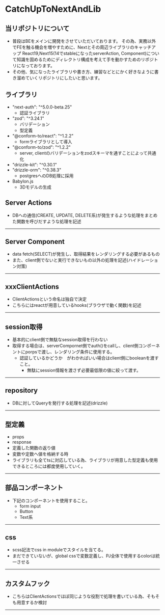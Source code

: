 # CatchUpToNextAndLib

## 当リポジトリについて
- 普段はBEをメインに開発をさせていただいております。
  その為、実務以外でFEを触る機会を増やすために、Nextとその周辺ライブラリのキャッチアップ
  React19,Next15(14でstableになったserverAction, Component)について知識を固めるためにディレクトリ構成を考えて手を動かすためのリポジトリになっております。
- その他、気になったライブラリや書き方、練習などとにかく好きなように書き溜めていくリポジトリにしたいと思います。

## ライブラリ
- "next-auth": "^5.0.0-beta.25"
  - 認証ライブラリ
- "zod": "^3.24.1"
  - バリデーション
  - 型定義
- "@conform-to/react": "^1.2.2"
  - formライブラリとして導入
- "@conform-to/zod": "^1.2.2"
  - server, clientのバリデーションをzodスキーマを通すことによって共通化
- "drizzle-kit": "^0.30.1"
- "drizzle-orm": "^0.38.3"
  - postgresへのDB処理に採用
- Babylon.js
  - 3Dモデルの生成

## Server Actions
  - DBへの通信(CREATE, UPDATE, DELETE系)が発生するような処理をまとめた関数を呼びだすような処理を記述
---
##  Server Component
  -  data fetch(SELECT)が発生し、取得結果をレンダリングする必要があるもの
  - また、client側でないと実行できないもの以外の処理を記述(ハイドレーション対策)
---
## xxxClientActions
- ClientActionsという命名は独自で決定
- こちらにはreactが用意しているhooks(ブラウザで動く関数)を記述
---
##  session取得
  - 基本的にclient側で無駄なsession取得を行わない
  - 取得する場合は、serverCompornet側でauth()をcallし、client側コンポーネントにporpsで渡し、レンダリング条件に使用する。
    - 認証しているかどうか　がわかればいい場合はclient側にbooleanを渡すこと。
      - 無駄にsession情報を渡さず必要最低限の値に絞って渡す。
---
##  repository
   - DBに対してQueryを発行する処理を記述(drizzle) 
---
## 型定義
- props
- response
- 定義した関数の返り値
- 変数や定数へ値を格納する時
- ライブラリも全てtsに対応している為、ライブラリが用意した型定義も使用できるところには都度使用していく。
---
## 部品コンポーネント
  - 下記のコンポーネントを使用すること。
    - form input
    - Button
    - Text系
---
##  css
  - scss記法でcss in moduleでスタイルを当てる。 
  - まだできていないが、global cssで変数定義し、PJ全体で使用するcolorは統一させる
---
## カスタムフック
- こちらはClientActionsでほぼ同じような役割で処理を書いている為、そもそも用意するか検討
---
